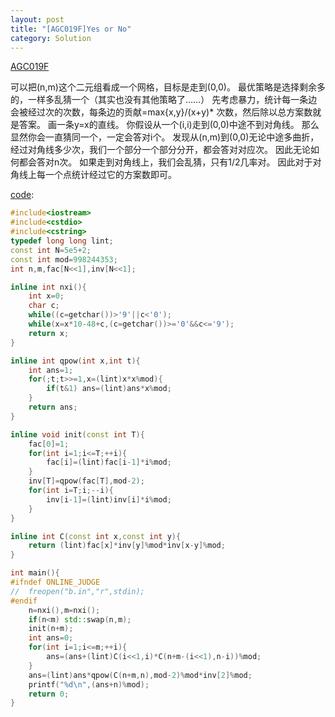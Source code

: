 ```yaml
---
layout: post
title: "[AGC019F]Yes or No"
category: Solution
---
```


[AGC019F](https://agc019.contest.atcoder.jp/tasks/agc019_f)

可以把(n,m)这个二元组看成一个网格，目标是走到(0,0)。
最优策略是选择剩余多的，一样多乱猜一个（其实也没有其他策略了……）
先考虑暴力，统计每一条边会被经过次的次数，每条边的贡献=max{x,y}/(x+y)* 次数，然后除以总方案数就是答案。
画一条y=x的直线。
你假设从一个(i,i)走到(0,0)中途不到对角线。 
那么显然你会一直猜同一个，一定会答对i个。 
发现从(n,m)到(0,0)无论中途多曲折，经过对角线多少次，我们一个部分一个部分分开，都会答对对应次。 
因此无论如何都会答对n次。 
如果走到对角线上，我们会乱猜，只有1/2几率对。 
因此对于对角线上每一个点统计经过它的方案数即可。 

[code](https://github.com/syniox/Online_Judge_solutions/blob/master/AtCoder/AGC019F.cpp):
```cpp
#include<iostream>
#include<cstdio>
#include<cstring>
typedef long long lint;
const int N=5e5+2;
const int mod=998244353;
int n,m,fac[N<<1],inv[N<<1];

inline int nxi(){
	int x=0;
	char c;
	while((c=getchar())>'9'||c<'0');
	while(x=x*10-48+c,(c=getchar())>='0'&&c<='9');
	return x;
}

inline int qpow(int x,int t){
	int ans=1;
	for(;t;t>>=1,x=(lint)x*x%mod){
		if(t&1) ans=(lint)ans*x%mod;
	}
	return ans;
}

inline void init(const int T){
	fac[0]=1;
	for(int i=1;i<=T;++i){
		fac[i]=(lint)fac[i-1]*i%mod;
	}
	inv[T]=qpow(fac[T],mod-2);
	for(int i=T;i;--i){
		inv[i-1]=(lint)inv[i]*i%mod;
	}
}

inline int C(const int x,const int y){
	return (lint)fac[x]*inv[y]%mod*inv[x-y]%mod;
}

int main(){
#ifndef ONLINE_JUDGE
//	freopen("b.in","r",stdin);
#endif
	n=nxi(),m=nxi();
	if(n<m) std::swap(n,m);
	init(n+m);
	int ans=0;
	for(int i=1;i<=m;++i){
		ans=(ans+(lint)C(i<<1,i)*C(n+m-(i<<1),n-i))%mod;
	}
	ans=(lint)ans*qpow(C(n+m,n),mod-2)%mod*inv[2]%mod;
	printf("%d\n",(ans+n)%mod);
	return 0;
}
```